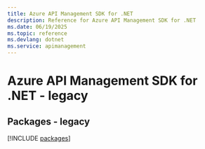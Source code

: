 ```yaml
---
title: Azure API Management SDK for .NET
description: Reference for Azure API Management SDK for .NET
ms.date: 06/19/2025
ms.topic: reference
ms.devlang: dotnet
ms.service: apimanagement
---
```

# Azure API Management SDK for .NET - legacy
## Packages - legacy
[!INCLUDE [packages](api-management-index.md)]